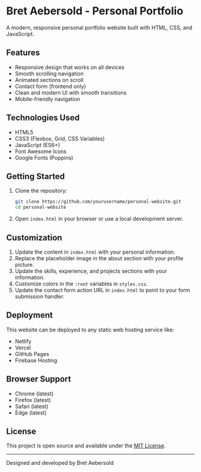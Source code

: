 # Bret Aebersold - Personal Portfolio

A modern, responsive personal portfolio website built with HTML, CSS, and JavaScript.

## Features

- Responsive design that works on all devices
- Smooth scrolling navigation
- Animated sections on scroll
- Contact form (frontend only)
- Clean and modern UI with smooth transitions
- Mobile-friendly navigation

## Technologies Used

- HTML5
- CSS3 (Flexbox, Grid, CSS Variables)
- JavaScript (ES6+)
- Font Awesome Icons
- Google Fonts (Poppins)

## Getting Started

1. Clone the repository:
   ```bash
   git clone https://github.com/yourusername/personal-website.git
   cd personal-website
   ```

2. Open `index.html` in your browser or use a local development server.

## Customization

1. Update the content in `index.html` with your personal information.
2. Replace the placeholder image in the about section with your profile picture.
3. Update the skills, experience, and projects sections with your information.
4. Customize colors in the `:root` variables in `styles.css`.
5. Update the contact form action URL in `index.html` to point to your form submission handler.

## Deployment

This website can be deployed to any static web hosting service like:
- Netlify
- Vercel
- GitHub Pages
- Firebase Hosting

## Browser Support

- Chrome (latest)
- Firefox (latest)
- Safari (latest)
- Edge (latest)

## License

This project is open source and available under the [MIT License](LICENSE).

---

Designed and developed by Bret Aebersold
